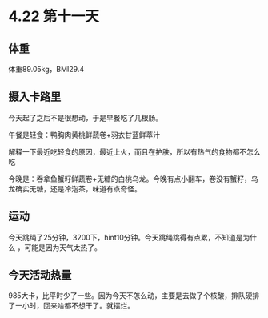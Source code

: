 # 4.22 第十一天

## 体重

体重89.05kg，BMI29.4

## 摄入卡路里

今天起了之后不是很想动，于是早餐吃了几根肠。

午餐是轻食：鸭胸肉黄桃鲜蔬卷+羽衣甘蓝鲜萃汁

解释一下最近吃轻食的原因，最近上火，而且在护肤，所以有热气的食物都不怎么吃

今晚是：吞拿鱼蟹籽鲜蔬卷+无糖的白桃乌龙。今晚有点小翻车，卷没有蟹籽，乌龙确实无糖，还是冷泡茶，味道有点奇怪。

## 运动

今天跳绳了25分钟，3200下，hint10分钟。今天跳绳跳得有点累，不知道是为什么 ，可能是因为天气太热了。

## 今天活动热量

985大卡，比平时少了一些。因为今天不怎么动，主要是去做了个核酸，排队硬排了一小时，回来啥都不想干了。就摆烂。